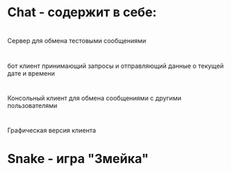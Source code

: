# Chat - содержит в себе:
# 
Сервер для обмена тестовыми сообщениями
# 
бот клиент принимающий запросы и отправляющий данные о
текущей дате и времени
#
Консольный клиент для обмена сообщениями с другими пользователями
# 
Графическая версия клиента
#
# Snake - игра "Змейка"
